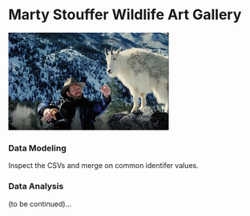 # Marty Stouffer Wildlife Art Gallery

![bear_picture.jpg](marty_stouffer.jpg)

### Data Modeling

Inspect the CSVs and merge on common identifer values.

### Data Analysis

(to be continued)...